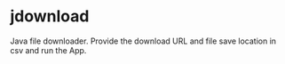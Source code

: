 jdownload
=========
Java file downloader.
Provide the download URL and file save location in csv and run the App. 